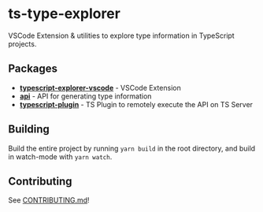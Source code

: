 # ts-type-explorer

VSCode Extension & utilities to explore type information in TypeScript projects.

## Packages

-   [**typescript-explorer-vscode**](packages/typescript-explorer-vscode) - VSCode Extension
-   [**api**](packages/api) - API for generating type information
-   [**typescript-plugin**](packages/typescript-plugin) - TS Plugin to remotely execute the API on TS Server

## Building

Build the entire project by running `yarn build` in the root directory, and build in watch-mode with `yarn watch`.

## Contributing

See [CONTRIBUTING.md](CONTRIBUTING.md)!
